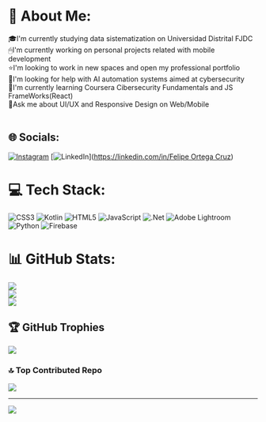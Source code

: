 # 💫 About Me:
🎓I'm currently studying data sistematization on Universidad Distrital FJDC<br>🖱I'm currently working on personal projects related with mobile development<br>⭐I'm looking to work in new spaces and open my professional portfolio<br>🤝I'm looking for help with AI automation systems aimed at cybersecurity<br>👾I'm currently learning Coursera Cibersecurity Fundamentals and JS FrameWorks(React)<br>🎨Ask me about UI/UX and Responsive Design on Web/Mobile<br><br>


## 🌐 Socials:
[![Instagram](https://img.shields.io/badge/Instagram-%23E4405F.svg?logo=Instagram&logoColor=white)](https://instagram.com/felipeortega2002) [![LinkedIn](https://img.shields.io/badge/LinkedIn-%230077B5.svg?logo=linkedin&logoColor=white)]([https://linkedin.com/in/Felipe Ortega Cruz](https://www.linkedin.com/in/felipe-ortega-cruz-822406258/)) 

# 💻 Tech Stack:
![CSS3](https://img.shields.io/badge/css3-%231572B6.svg?style=for-the-badge&logo=css3&logoColor=white) ![Kotlin](https://img.shields.io/badge/kotlin-%237F52FF.svg?style=for-the-badge&logo=kotlin&logoColor=white) ![HTML5](https://img.shields.io/badge/html5-%23E34F26.svg?style=for-the-badge&logo=html5&logoColor=white) ![JavaScript](https://img.shields.io/badge/javascript-%23323330.svg?style=for-the-badge&logo=javascript&logoColor=%23F7DF1E) ![.Net](https://img.shields.io/badge/.NET-5C2D91?style=for-the-badge&logo=.net&logoColor=white) ![Adobe Lightroom](https://img.shields.io/badge/Adobe%20Lightroom-31A8FF.svg?style=for-the-badge&logo=Adobe%20Lightroom&logoColor=white) ![Python](https://img.shields.io/badge/python-3670A0?style=for-the-badge&logo=python&logoColor=ffdd54) ![Firebase](https://img.shields.io/badge/firebase-%23039BE5.svg?style=for-the-badge&logo=firebase)
# 📊 GitHub Stats:
![](https://github-readme-stats.vercel.app/api?username=FelipeOrtegaC&theme=dark&hide_border=false&include_all_commits=false&count_private=false)<br/>
![](https://github-readme-streak-stats.herokuapp.com/?user=FelipeOrtegaC&theme=dark&hide_border=false)<br/>
![](https://github-readme-stats.vercel.app/api/top-langs/?username=FelipeOrtegaC&theme=dark&hide_border=false&include_all_commits=false&count_private=false&layout=compact)

## 🏆 GitHub Trophies
![](https://github-profile-trophy.vercel.app/?username=FelipeOrtegaC&theme=radical&no-frame=false&no-bg=false&margin-w=4)

### 🔝 Top Contributed Repo
![](https://github-contributor-stats.vercel.app/api?username=FelipeOrtegaC&limit=5&theme=dark&combine_all_yearly_contributions=true)

---
[![](https://visitcount.itsvg.in/api?id=FelipeOrtegaC&icon=0&color=0)](https://visitcount.itsvg.in)

<!-- Proudly created with GPRM ( https://gprm.itsvg.in ) -->
